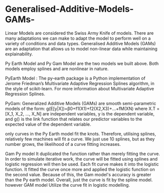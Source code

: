 # Generalised-Additive-Models-GAMs-
Linear Models are considered the Swiss Army Knife of models. There are many adaptations we can make to adapt the model to perform well on a variety of conditions and data types.  Generalised Additive Models (GAMs) are an adaptation that allows us to model non-linear data while maintaining explainability.

Py Earth Model and Py Gam Model are the two models we built above. Both models employ splines and are nonlinear in nature.

PyEarth Model : The py-earth package is a Python implementation of Jerome Friedman’s Multivariate Adaptive Regression Splines algorithm, in the style of scikit-learn. For more information about Multivariate Adaptive Regression Splines.

PyGam: Generalized Additive Models (GAMs) are smooth semi-parametric models of the form: g(E[y|X])=β0+f1(X1)+f2(X2,X3)+…+fM(XN)
where X.T = [X_1, X_2, ..., X_N] are independent variables, y is the dependent variable, and g() is the link function that relates our predictor variables to the expected value of the dependent variable.


only curves in the Py Earth model fit the knots. Therefore, utilising splines, relatively few machines will fit a curve. We just use 10 splines, but as they number grows, the likelihood of a curve fitting increases.

Gam Py model It duplicated the function rather than merely fitting the curve. In order to simulate iterative work, the curve will be fitted using splines and logistic regression will then be used. Each fit curve makes it into the logistic function. It fitted the curve once more and applied the logistic function on the second value.
Because of this, the Gam model's accuracy is greater than the Py earth model.
Overall, just the curve is fit by the spline model. however GAM model Utilize the curve fit in logistic modelling.
